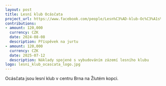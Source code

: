 ```yaml
---
layout: post
title: Lesní klub Ocásčata
project_url: https://www.facebook.com/people/Lesn%C3%AD-klub-Oc%C3%A1s%C4%8Data/61559026605502/
contributions:
- amount: 120,000
  currency: CZK
  date: 2024-08-08
  description: Příspěvek na jurtu
- amount: 120,000
  currency: CZK
  date: 2025-07-12
  description: Náklady spojené s vybudováním zázemí lesního klubu
logo: lesni_klub_ocascata_logo.jpg
---
```


Ocásčata jsou lesní klub v centru Brna na Žlutém kopci.
